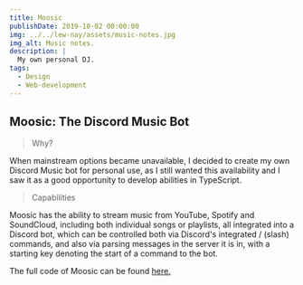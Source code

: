 ```yaml
---
title: Moosic
publishDate: 2019-10-02 00:00:00
img: ../../lew-nay/assets/music-notes.jpg
img_alt: Music notes.
description: |
  My own personal DJ.
tags:
  - Design
  - Web-development
---
```


## Moosic: The Discord Music Bot

> Why?

When mainstream options became unavailable, I decided to create my own Discord Music bot for personal use, as I still wanted this availability and I saw it as a good opportunity to develop abilities in TypeScript.

> Capabilities

Moosic has the ability to stream music from YouTube, Spotify and SoundCloud, including both individual songs or playlists, all integrated into a Discord bot, which can be controlled both via Discord's integrated / (slash) commands, and also via parsing messages in the server it is in, with a starting key denoting the start of a command to the bot.

The full code of Moosic can be found <a href="https://github.com/lew-nay/Moosic">here.</a>
